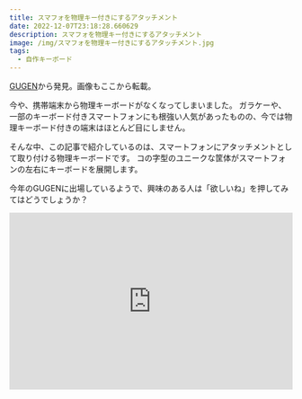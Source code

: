 ```yaml
---
title: スマフォを物理キー付きにするアタッチメント
date: 2022-12-07T23:18:28.660629
description: スマフォを物理キー付きにするアタッチメント
image: /img/スマフォを物理キー付きにするアタッチメント.jpg
tags:
  - 自作キーボード
---
```

[GUGEN](https://gugen.jp/subscriptions/work/1151)から発見。画像もここから転載。

今や、携帯端末から物理キーボードがなくなってしまいました。
ガラケーや、一部のキーボード付きスマートフォンにも根強い人気があったものの、今では物理キーボード付きの端末はほとんど目にしません。

そんな中、この記事で紹介しているのは、スマートフォンにアタッチメントとして取り付ける物理キーボードです。
コの字型のユニークな筐体がスマートフォンの左右にキーボードを展開します。

今年のGUGENに出場しているようで、興味のある人は「欲しいね」を押してみてはどうでしょうか？



<iframe width="100%" height="315" src="https://www.youtube.com/embed/CqTd0NSuP_Q" title="YouTube video player" frameborder="0" allow="accelerometer; autoplay; clipboard-write; encrypted-media; gyroscope; picture-in-picture" allowfullscreen></iframe>


